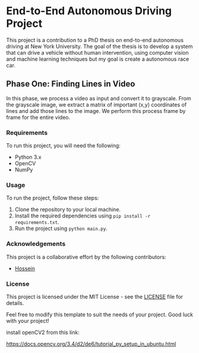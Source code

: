 # End-to-End Autonomous Driving Project

This project is a contribution to a PhD thesis on end-to-end autonomous driving at New York University. The goal of the thesis is to develop a system that can drive a vehicle without human intervention, using computer vision and machine learning techniques but my goal is create a autonomous race car.

## Phase One: Finding Lines in Video

In this phase, we process a video as input and convert it to grayscale. From the grayscale image, we extract a matrix of important (x,y) coordinates of lines and add those lines to the image. We perform this process frame by frame for the entire video.

### Requirements

To run this project, you will need the following:

- Python 3.x
- OpenCV
- NumPy

### Usage

To run the project, follow these steps:

1. Clone the repository to your local machine.
2. Install the required dependencies using `pip install -r requirements.txt`.
3. Run the project using `python main.py`.

### Acknowledgements

This project is a collaborative effort by the following contributors:

- [Hossein](https://github.com/hosseinirtr)

### License

This project is licensed under the MIT License - see the [LICENSE](LICENSE) file for details.

Feel free to modify this template to suit the needs of your project. Good luck with your project!


install openCV2 from this link:

https://docs.opencv.org/3.4/d2/de6/tutorial_py_setup_in_ubuntu.html



